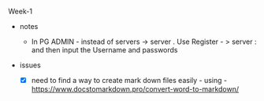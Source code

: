 Week-1

- notes
  - In PG ADMIN - instead of servers -> server   . Use Register - >  server : and then input the Username and passwords
    
- issues
  - [x] need to find a way to create mark down files easily - using - https://www.docstomarkdown.pro/convert-word-to-markdown/
